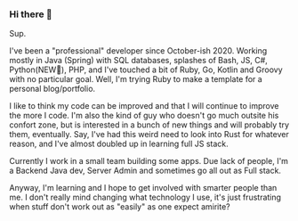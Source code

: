 ### Hi there 👋

Sup.

I've been a "professional" developer since October-ish 2020. Working mostly in Java (Spring) with SQL databases, splashes of Bash, JS, C#, Python(NEW🎉), PHP, and I've touched a bit of Ruby, Go, Kotlin and Groovy with no particular goal. Well, I'm trying Ruby to make a template for a personal blog/portfolio. 

I like to think my code can be improved and that I will continue to improve the more I code. I'm also the kind of guy who doesn't go much outsite his confort zone, but is interested in a bunch of new things and will probably try them, eventually. Say, I've had this weird need to look into Rust for whatever reason, and I've almost doubled up in learning full JS stack.

Currently I work in a small team building some apps. Due lack of people, I'm a Backend Java dev, Server Admin and sometimes go all out as Full stack. 

Anyway, I'm learning and I hope to get involved with smarter people than me. I don't really mind changing what technology I use, it's just frustrating when stuff don't work out as "easily" as one expect amirite?

<!--
**JettoDz/jettodz** is a ✨ _special_ ✨ repository because its `README.md` (this file) appears on your GitHub profile.

Here are some ideas to get you started:

- 🔭 I’m currently working on ...
- 🌱 I’m currently learning ...
- 👯 I’m looking to collaborate on ...
- 🤔 I’m looking for help with ...
- 💬 Ask me about ...
- 📫 How to reach me: ...
- 😄 Pronouns: ...
- ⚡ Fun fact: ...
-->

